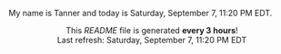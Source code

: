 My name is Tanner and today is Saturday, September 7, 11:20 PM EDT.

<p align="center">This <i>README</i> file is generated <b>every 3 hours</b>!</br>Last refresh: Saturday, September 7, 11:20 PM EDT<br /></p>
